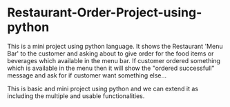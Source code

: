 # Restaurant-Order-Project-using-python

This is a mini project using python language. It shows the Restaurant 'Menu Bar' to the customer and asking about to give order for the food items or beverages which available in the menu bar.
If customer ordered something which is available in the menu then it will show the "ordered successfull" message and ask for if customer want something else...

This is basic and mini project using python and we can extend it as including the multiple and usable functionalities.
